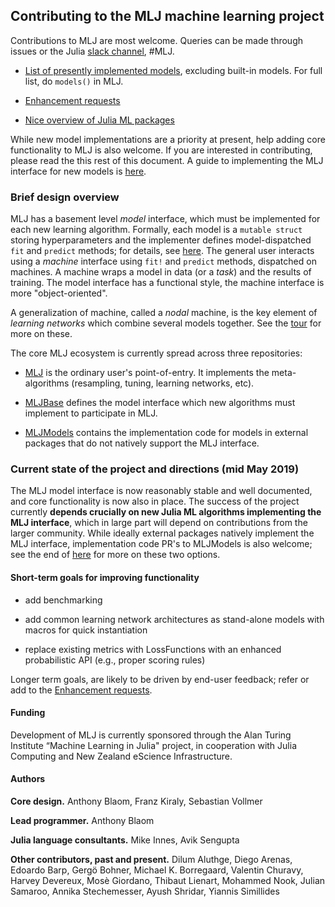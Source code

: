 ## Contributing to the MLJ machine learning project

Contributions to MLJ are most welcome. Queries can be made through
issues or the Julia [slack
channel](https://slackinvite.julialang.org), #MLJ.


- [List of presently implemented
  models](https://github.com/alan-turing-institute/MLJ.jl/blob/master/src/registry/Models.toml),
  excluding built-in models. For full list, do `models()` in MLJ.

- [Enhancement requests](https://github.com/alan-turing-institute/MLJ.jl/issues?utf8=✓&q=is%3Aissue+is%3Aopen+label%3A%22enhancement%22)

- [Nice overview of Julia ML packages](https://www.simonwenkel.com/2018/10/05/Julia-for-datascience-machine-learning-and-artificial-intelligence.html)

While new model implementations are a priority at present, help adding
core functionality to MLJ is also welcome. If you are interested in
contributing, please read the this rest of this document. A guide to
implementing the MLJ interface for new models is
[here](docs/src/adding_models_for_general_use.md).


### Brief design overview

MLJ has a basement level *model* interface, which must be implemented
for each new learning algorithm. Formally, each model is a `mutable
struct` storing hyperparameters and the implementer defines
model-dispatched `fit` and `predict` methods; for details, see
[here](docs/src/adding_models_for_general_use.md). The general user
interacts using a *machine* interface using `fit!` and `predict`
methods, dispatched on machines. A machine wraps a model in data (or a
*task*) and the results of training. The model interface has a
functional style, the machine interface is more "object-oriented".

A generalization of machine, called a *nodal* machine, is the key
element of *learning networks* which combine several models
together. See the [tour](docs/src/tour.ipynb) for more on these.

The core MLJ ecosystem is currently spread across three repositories:

- [MLJ](https://github.com/alan-turing-institute/MLJ.jl) is the
  ordinary user's point-of-entry. It implements the meta-algorithms
  (resampling, tuning, learning networks, etc).
  
- [MLJBase](https://github.com/alan-turing-institute/MLJBase.jl)
  defines the model interface which new algorithms must implement to
  participate in MLJ. 
    
- [MLJModels](https://github.com/alan-turing-institute/MLJModels.jl)
  contains the implementation code for models in external packages
  that do not natively support the MLJ interface.


### Current state of the project and directions (mid May 2019)

The MLJ model interface is now reasonably stable and well documented,
and core functionality is now also in place. The success of the
project currently **depends crucially on new Julia ML algorithms
implementing the MLJ interface**, which in large part will depend on
contributions from the larger community. While ideally external
packages natively implement the MLJ interface, implementation code
PR's to MLJModels is also welcome; see the end of
[here](docs/src/adding_models_for_general_use.md) for more on these
two options.

#### Short-term goals for improving functionality

- add benchmarking

- add common learning network architectures as stand-alone models with
  macros for quick instantiation
  
- replace existing metrics with LossFunctions with an enhanced
  probabilistic API (e.g., proper scoring rules)
  
Longer term goals, are likely to be driven by end-user feedback; refer or add to the [Enhancement
requests](https://github.com/alan-turing-institute/MLJ.jl/issues?utf8=✓&q=is%3Aissue+is%3Aopen+label%3A%22enhancement%22).



#### Funding

Development of MLJ is currently sponsored through the Alan Turing
Institute “Machine Learning in Julia" project, in cooperation with
Julia Computing and New Zealand eScience Infrastructure.


#### Authors

**Core design.** Anthony Blaom, Franz Kiraly, Sebastian Vollmer

**Lead programmer.** Anthony Blaom

**Julia language consultants.** Mike Innes, Avik Sengupta

**Other contributors, past and present.** Dilum Aluthge, Diego Arenas, Edoardo Barp,
Gergö Bohner, Michael K. Borregaard, Valentin Churavy, Harvey
Devereux, Mosè Giordano, Thibaut Lienart, Mohammed Nook, Julian Samaroo, Annika
Stechemesser, Ayush Shridar, Yiannis Simillides






